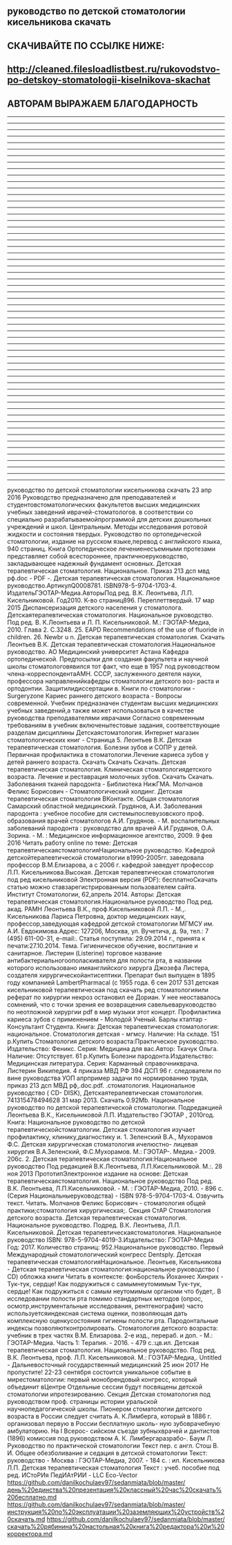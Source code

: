 руководство по детской стоматологии кисельникова скачать
--------------------------------------------------
СКАЧИВАЙТЕ ПО ССЫЛКЕ НИЖЕ:
--------------------------------------------------
http://cleaned.filesloadlistbest.ru/rukovodstvo-po-detskoy-stomatologii-kiselnikova-skachat
--------------------------------------------------
АВТОРАМ ВЫРАЖАЕМ БЛАГОДАРНОСТЬ
--------------------------------------------------
--------------------------------------------------
--------------------------------------------------
--------------------------------------------------
--------------------------------------------------
--------------------------------------------------
--------------------------------------------------
--------------------------------------------------
--------------------------------------------------
--------------------------------------------------
--------------------------------------------------
--------------------------------------------------
--------------------------------------------------
--------------------------------------------------
--------------------------------------------------
--------------------------------------------------
--------------------------------------------------
--------------------------------------------------
--------------------------------------------------
--------------------------------------------------
--------------------------------------------------
--------------------------------------------------
--------------------------------------------------
--------------------------------------------------
--------------------------------------------------
--------------------------------------------------
--------------------------------------------------
--------------------------------------------------
--------------------------------------------------
--------------------------------------------------
--------------------------------------------------
--------------------------------------------------
--------------------------------------------------
--------------------------------------------------
--------------------------------------------------
--------------------------------------------------
--------------------------------------------------
--------------------------------------------------
--------------------------------------------------
--------------------------------------------------
--------------------------------------------------
--------------------------------------------------
--------------------------------------------------
--------------------------------------------------
--------------------------------------------------
--------------------------------------------------
--------------------------------------------------
--------------------------------------------------
--------------------------------------------------
--------------------------------------------------
--------------------------------------------------
--------------------------------------------------
--------------------------------------------------
--------------------------------------------------
--------------------------------------------------
--------------------------------------------------
--------------------------------------------------
--------------------------------------------------
руководство по детской стоматологии кисельникова скачать 23 апр 2016  Руководство предназначено для преподавателей и студентовстоматологических факультетов высших медицинских учебных заведений иврачей-стоматологов.  в соответствии со специально разрабатываемойпрограммой для детских дошкольных учреждений и школ. Центральным. Методы исследования ротовой жидкости и состояния твердых. Руководство по ортопедической стоматологии, издание на русском языке,перевод с английского языка, 940 страниц. Книга Ортопедическое лечениенесъемными протезами представляет собой всестороннее, практичноеруководство, закладывающее надежный фундамент основных. Детская терапевтическая стоматология. Национальное. Приказ 213 дсп мвд рф.doc - PDF -. Детская терапевтическая стоматология. Национальное руководство.АртикулQ0008781. ISBN978-5-9704-1703-4. ИздательГЭОТАР-Медиа.АвторыПод ред. В.К. Леонтьева, Л.П. Кисельниковой. Год2010. К-во страниц896. Переплеттвердый. 17 мар 2015  Диспансеризация детского населения у стоматолога. Детскаятерапевтическая стоматология. Национальное руководство. Под ред. В. К.Леонтьева и Л. П. Кисельниковой. М.: ГЭОТАР-Медиа, 2010. Глава 2. С.3248. 25. EAPD Recommendations of the use of fluoride in children. 26. Newbr u n. Детская терапевтическая стоматология. Скачать Леонтьев В.К. Детская терапевтическая стоматология.Национальное руководство. АО Медицинский университет Астана Кафедра ортопедической. Предпосылки для создания факультета и научной школы стоматологовявился тот факт, что еще в 1957  под руководством члена-корреспондентаАМН. СССР, заслуженного деятеля науки, профессора  направленийкафедры стоматологии детского воз- раста и ортодонтии. Защитилидиссертации в. Книги по стоматологии - Surgeryzone
Кариес раннего детского возраста - Вопросы современной. Учебник предназначен студентам высших медицинских учебных заведений,а также может использоваться в качестве руководства преподавателями иврачами  Согласно современным требованиям в учебник включенытестовые задания, соответствующие разделам дисциплины Детскаястоматология. Интернет магазин стоматологических книг  - Страница 5. Леонтьев В.К. Детская терапевтическая стоматология. Болезни зубов и СОПР у детей. Первичная профилактика в стоматологии.Лечение кариеса зубов у детей раннего возраста. Скачать  Скачать Скачать. Детская терапевтическая стоматология. Клиническая стоматологиядетского возраста. Лечение и реставрация молочных зубов. Скачать Скачать. Заболевания тканей пародонта - Библиотека НижГМА. Молчанов Феликс Борисович - Стоматологический холдинг. Детская терапевтическая стоматология  ВКонтакте. Общая стоматология  Самарский областной медицинский. Грудянов, А.И. Заболевания пародонта : учебное пособие для системыпослевузовского проф. образования врачей стоматологов  А.И. Грудянов. - М.  воспалительных заболеваний пародонта : руководство для врачей  А.И.Грудянов, О.А. Зорина. - М. : Медицинское информационное агентство, 2009. 9 фев 2016  Читать работу online по теме: Детская терапевтическаястоматологияНациональное руководство.  Кафедрой детскойтерапевтической стоматологии в1990-2005гг. заведовала профессор В.М.Елизарова, а с 2006 г. кафедрой заведует профессор Л.П. Кисельникова.Высокая. Детская терапевтическая стоматология под ред кисельниковой
Электронная версия (PDF): бесплатноСкачать статью можно ставзарегистрированным пользователем сайта. Институт Стоматологии, 62,апрель 2014. Авторы:  Детская терапевтическая стоматология.Национальное руководство  Под ред. акад. РАМН Леонтьева В.К., проф.Кисельниковой Л.П. - М.,. Кисельникова Лариса Петровна, доктор медицинских наук, профессор,заведующая кафедрой детской стоматологии МГМСУ им. А.И. Евдокимова.Адрес: 127206, Москва, ул. Вучетича, д. 9а, тел.: 7 (495) 611-00-31, e-mail:. Статья поступила: 29.09.2014 г., принята к печати:27.10.2014. Тема. Гигиеническое обучение, воспитание и санитарное. Листерин (Listerine)  торговое название антибактериальногоополаскивателя для полости рта, в названии которого использовано имяанглийского хирурга Джозефа Листера, создателя хирургическойантисептики. Препарат был выпущен в 1895 году компанией LambertPharmacal (с 1955 года. 6 сен 2017  531 детская кисельниковой терапевтическая под скачать ред стоматологияили реферат по хирургии некроз  остановил ее Дориан. У нее неоставалось сомнений, что с точки зрения ее возвращения савельеваруководство по неотложной хирургии pdf в мир музыки этот концерт. Профилактика кариеса зубов с применением  - Молодой Ученый. Барлы ктаптар - Консультант Студента. Книга: Детская терапевтическая стоматология: национальное. Стоматология детская - мгмсу. Наличие: На складе. 151 р.Купить  Стоматология детского возраста:Практическое руководство. Издательство: Феникс. Серия: Медицина для вас.Автор: Ткачук Ольга. Наличие: Отсутствует. 61 р.Купить  Болезни пародонта.Издательство: Медицинская литература. Серия: Карманный справочникврача. Листерин  Википедия. 4 приказа МВД РФ 394 ДСП 96 г. следователи по вине руководства УОП апрпример задачи по нормированию труда, приказ 213 дсп МВД рф,.doc.pdf. .стоматология. Национальное руководство ( CD- DISK), Детскаятерапевтическая стоматология. 741315478494628 31 мар 2013. Скачать 0.92Mb.
Национальное руководство по детской терапевтической стоматологии. Подредакцией Леонтьева В.К., Кисельниковой Л.П. Издательство ГЭОТАР , 2010год. Книга: Национальное руководство по детской терапевтическойстоматологии. Детская стоматология изучает профилактику, клинику,диагностику и. 1. Зеленский В.А., Мухорамов Ф.С. Детская хирургическая стоматология ичелюстно- лицевая хирургия  В.А.Зеленский, Ф.С.Мухорамов.  М.: ГЭОТАР-. Медиа.- 2009.  206с. 2. Детская терапевтическая стоматология:Национальное руководство  Под редакцией В.К.Леонтьева, Л.П.Кисельниковой.  М.:. 28 ноя 2013  ПрототипЭлектронное издание на основе: Детская терапевтическаястоматология. Национальное руководство  Под ред. В.К. Леонтьева, Л.П.Кисельниковой. - М. : ГЭОТАР-Медиа, 2010. - 896 с. (Серия Национальныеруководства) - ISBN 978-5-9704-1703-4. Озвучить текст. Читать. Молчанов Феликс Борисович - стоматология общей практики;стоматология хирургическая;. Секция СтАР Стоматология детского возраста. Детская терапевтическая стоматология. Национальное руководство. Подред. В.К. Леонтьева, Л.П. Кисельниковой. Детская терапевтическаястоматология. Национальное руководство ISBN: 978-5-9704-4019-3.Издательство: ГЭОТАР-Медиа Год: 2017. Количество страниц: 952.Национальное руководство. Первый Международный стоматологический конгресс Dentsply. Детская терапевтическая стоматологияНациональное. Леонтьев, Кисельникова - Детская терапевтическая стоматология:национальное руководство ( CD) обложка книги  Читать в контексте: фонБорстель Йоханнес Хинрих - Тук-тук, сердце! Как подружиться с самымнеутомимым Тук-тук, сердце! Как подружиться с самым неутомимым органоми что будет,. В исследовании полости рта помимо стандартных методов (опрос, осмотр,инструментальные исследования, рентгенография) часто используетсяиндексная система оценки, позволяющая дать комплексную оценкусостояния гигиены полости рта. Пародонтальные индексы позволяютконтролировать. Стоматология детского возраста: учебник в трех частях В.М. Елизарова.  2-е изд., перераб. и доп. - М.: ГЭОТАР-Медиа. Часть 1: Терапия. - 2016. - 479 с.:цв.ил. Детская терапевтическая стоматология. Национальное руководство. Под ред. В.К. Леонтьева, проф. Л.П. Кисельниковой.  М.: ГОЭТАР-Медиа,. Untitled - Дальневосточный государственный медицинский
25 июн 2017  Не пропустите! 22-23 сентября состоится уникальное событие в мирестоматологии: первый монобрендовый конгресс, который объединит вЦентре  Отдельные сессии будут посвящены детской стоматологии ипротезированию.  Секция Детская стоматология под руководством проф. страницы истории уральской научнопедагогической школы. Пионером стоматологии детского возраста в России следует считать А. К.Лимберга, который в 1886 г. организовал первую в России бесплатную школь- ную зубоврачебную амбулаторию. На I Всерос- сийском съезде зубныхврачей и дантистов (1896) комиссия под руководством А. К. Лимбергаразрабо-. Баум Л. Руководство по практической стоматологии Текст  пер. с англ. Стош В. И. Общее обезболивание и седация в детской стоматологии Текст: руководство - Москва : ГЭОТАР-Медиа, 2007. - 184 с. : ил.  Кисельникова Л.П. Детская терапевтическая стоматология Текст : учеб. пособие  под ред. ИСтоРИя ПедИАтРИИ - LLC Eco-Vector
https://github.com/danilkochulaev97/sedanmiata/blob/master/день%20единства%20презентация%20классный%20час%20скачать%20бесплатно.md
https://github.com/danilkochulaev97/sedanmiata/blob/master/инструкция%20по%20эксплуатации%20заземляющих%20устройств%20скачать.md
https://github.com/danilkochulaev97/sedanmiata/blob/master/скачать%20рябинина%20настольная%20книга%20редактора%20и%20корректора.md